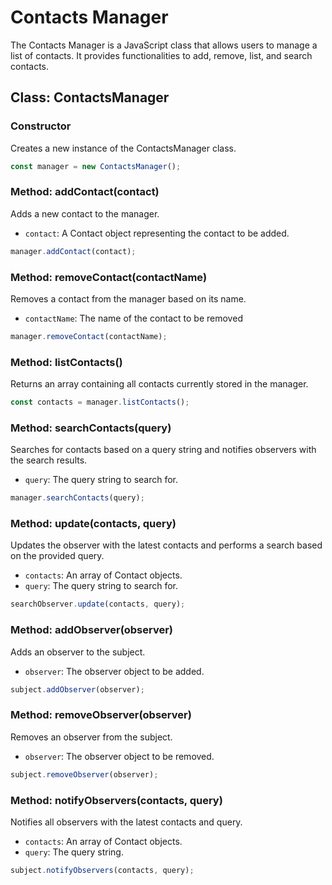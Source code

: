 # Contacts Manager

The Contacts Manager is a JavaScript class that allows users to manage a list of contacts. It provides functionalities to add, remove, list, and search contacts.

## Class: ContactsManager

### Constructor
Creates a new instance of the ContactsManager class.

```javascript
const manager = new ContactsManager();
```

### Method: addContact(contact)
Adds a new contact to the manager.

- `contact`: A Contact object representing the contact to be added.

```javascript
manager.addContact(contact);
```

### Method: removeContact(contactName)
Removes a contact from the manager based on its name.

- `contactName`: The name of the contact to be removed

```javascript
manager.removeContact(contactName);
```

### Method: listContacts()
Returns an array containing all contacts currently stored in the manager.

```javascript
const contacts = manager.listContacts();
```

### Method: searchContacts(query)
Searches for contacts based on a query string and notifies observers with the search results.

- `query`: The query string to search for.

```javascript
manager.searchContacts(query);
```

### Method: update(contacts, query)
Updates the observer with the latest contacts and performs a search based on the provided query.

- `contacts`: An array of Contact objects.
- `query`: The query string to search for.

```javascript
searchObserver.update(contacts, query);
```

### Method: addObserver(observer)
Adds an observer to the subject.

- `observer`: The observer object to be added.

```javascript
subject.addObserver(observer);
```

### Method: removeObserver(observer)
Removes an observer from the subject.

- `observer`: The observer object to be removed.

```javascript
subject.removeObserver(observer);
```

### Method: notifyObservers(contacts, query)
Notifies all observers with the latest contacts and query.

- `contacts`: An array of Contact objects.
- `query`: The query string.

```javascript
subject.notifyObservers(contacts, query);
```


